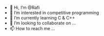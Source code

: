 - 👋 Hi, I’m @Rafi
- 👀 I’m interested in competitive programming
- 🌱 I’m currently learning C & C++
- 💞️ I’m looking to collaborate on ...
- 📫 How to reach me ...

<!---
Rafi0301/Rafi0301 is a ✨ special ✨ repository because its `README.md` (this file) appears on your GitHub profile.
You can click the Preview link to take a look at your changes.
--->
